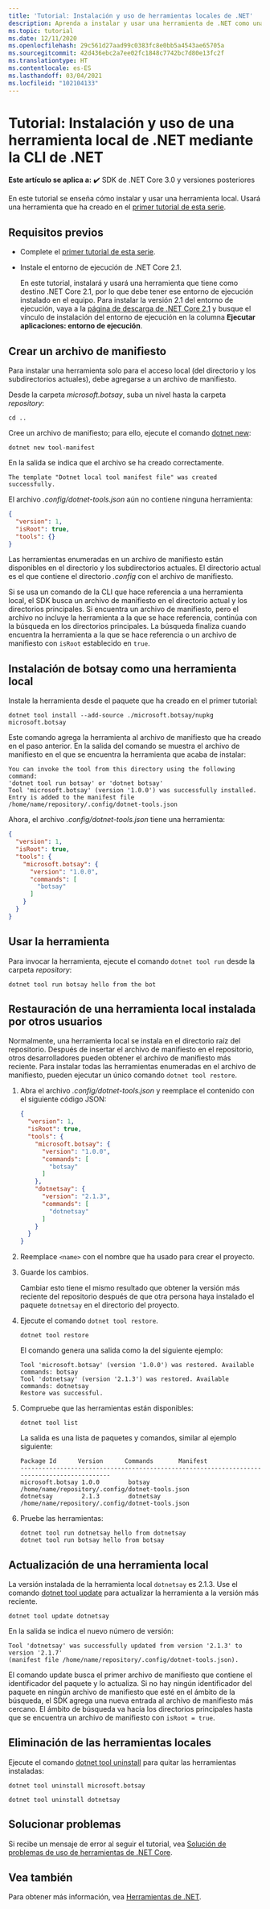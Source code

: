 ```yaml
---
title: 'Tutorial: Instalación y uso de herramientas locales de .NET'
description: Aprenda a instalar y usar una herramienta de .NET como una herramienta local.
ms.topic: tutorial
ms.date: 12/11/2020
ms.openlocfilehash: 29c561d27aad99c0383fc8e0bb5a4543ae65705a
ms.sourcegitcommit: 42d436ebc2a7ee02fc1848c7742bc7d80e13fc2f
ms.translationtype: HT
ms.contentlocale: es-ES
ms.lasthandoff: 03/04/2021
ms.locfileid: "102104133"
---
```

# <a name="tutorial-install-and-use-a-net-local-tool-using-the-net-cli"></a>Tutorial: Instalación y uso de una herramienta local de .NET mediante la CLI de .NET

**Este artículo se aplica a:** ✔️ SDK de .NET Core 3.0 y versiones posteriores

En este tutorial se enseña cómo instalar y usar una herramienta local. Usará una herramienta que ha creado en el [primer tutorial de esta serie](global-tools-how-to-create.md).

## <a name="prerequisites"></a>Requisitos previos

* Complete el [primer tutorial de esta serie](global-tools-how-to-create.md).
* Instale el entorno de ejecución de .NET Core 2.1.

  En este tutorial, instalará y usará una herramienta que tiene como destino .NET Core 2.1, por lo que debe tener ese entorno de ejecución instalado en el equipo. Para instalar la versión 2.1 del entorno de ejecución, vaya a la [página de descarga de .NET Core 2.1](https://dotnet.microsoft.com/download/dotnet/2.1) y busque el vínculo de instalación del entorno de ejecución en la columna **Ejecutar aplicaciones: entorno de ejecución**.

## <a name="create-a-manifest-file"></a>Crear un archivo de manifiesto

Para instalar una herramienta solo para el acceso local (del directorio y los subdirectorios actuales), debe agregarse a un archivo de manifiesto.

Desde la carpeta *microsoft.botsay*, suba un nivel hasta la carpeta *repository*:

```console
cd ..
```

Cree un archivo de manifiesto; para ello, ejecute el comando [dotnet new](dotnet-new.md):

```dotnetcli
dotnet new tool-manifest
```

En la salida se indica que el archivo se ha creado correctamente.

```console
The template "Dotnet local tool manifest file" was created successfully.
```

El archivo *.config/dotnet-tools.json* aún no contiene ninguna herramienta:

```json
{
  "version": 1,
  "isRoot": true,
  "tools": {}
}
```

Las herramientas enumeradas en un archivo de manifiesto están disponibles en el directorio y los subdirectorios actuales. El directorio actual es el que contiene el directorio *.config* con el archivo de manifiesto.

Si se usa un comando de la CLI que hace referencia a una herramienta local, el SDK busca un archivo de manifiesto en el directorio actual y los directorios principales. Si encuentra un archivo de manifiesto, pero el archivo no incluye la herramienta a la que se hace referencia, continúa con la búsqueda en los directorios principales. La búsqueda finaliza cuando encuentra la herramienta a la que se hace referencia o un archivo de manifiesto con `isRoot` establecido en `true`.

## <a name="install-botsay-as-a-local-tool"></a>Instalación de botsay como una herramienta local

Instale la herramienta desde el paquete que ha creado en el primer tutorial:

```dotnetcli
dotnet tool install --add-source ./microsoft.botsay/nupkg microsoft.botsay
```

Este comando agrega la herramienta al archivo de manifiesto que ha creado en el paso anterior. En la salida del comando se muestra el archivo de manifiesto en el que se encuentra la herramienta que acaba de instalar:

 ```console
 You can invoke the tool from this directory using the following command:
 'dotnet tool run botsay' or 'dotnet botsay'
 Tool 'microsoft.botsay' (version '1.0.0') was successfully installed.
 Entry is added to the manifest file /home/name/repository/.config/dotnet-tools.json
 ```

Ahora, el archivo *.config/dotnet-tools.json* tiene una herramienta:

```json
{
  "version": 1,
  "isRoot": true,
  "tools": {
    "microsoft.botsay": {
      "version": "1.0.0",
      "commands": [
        "botsay"
      ]
    }
  }
}
```

## <a name="use-the-tool"></a>Usar la herramienta

Para invocar la herramienta, ejecute el comando `dotnet tool run` desde la carpeta *repository*:

```dotnetcli
dotnet tool run botsay hello from the bot
```

## <a name="restore-a-local-tool-installed-by-others"></a>Restauración de una herramienta local instalada por otros usuarios

Normalmente, una herramienta local se instala en el directorio raíz del repositorio. Después de insertar el archivo de manifiesto en el repositorio, otros desarrolladores pueden obtener el archivo de manifiesto más reciente. Para instalar todas las herramientas enumeradas en el archivo de manifiesto, pueden ejecutar un único comando `dotnet tool restore`.

1. Abra el archivo *.config/dotnet-tools.json* y reemplace el contenido con el siguiente código JSON:

   ```json
   {
     "version": 1,
     "isRoot": true,
     "tools": {
       "microsoft.botsay": {
         "version": "1.0.0",
         "commands": [
           "botsay"
         ]
       },
       "dotnetsay": {
         "version": "2.1.3",
         "commands": [
           "dotnetsay"
         ]
       }
     }
   }
   ```

1. Reemplace `<name>` con el nombre que ha usado para crear el proyecto.

1. Guarde los cambios.

   Cambiar esto tiene el mismo resultado que obtener la versión más reciente del repositorio después de que otra persona haya instalado el paquete `dotnetsay` en el directorio del proyecto.

1. Ejecute el comando `dotnet tool restore`.

   ```dotnetcli
   dotnet tool restore
   ```

   El comando genera una salida como la del siguiente ejemplo:

   ```console
   Tool 'microsoft.botsay' (version '1.0.0') was restored. Available commands: botsay
   Tool 'dotnetsay' (version '2.1.3') was restored. Available commands: dotnetsay
   Restore was successful.
   ```

1. Compruebe que las herramientas están disponibles:

   ```dotnetcli
   dotnet tool list
   ```

   La salida es una lista de paquetes y comandos, similar al ejemplo siguiente:

   ```console
   Package Id      Version      Commands       Manifest
   --------------------------------------------------------------------------------------------
   microsoft.botsay 1.0.0        botsay         /home/name/repository/.config/dotnet-tools.json
   dotnetsay        2.1.3        dotnetsay      /home/name/repository/.config/dotnet-tools.json
   ```

1. Pruebe las herramientas:

   ```dotnetcli
   dotnet tool run dotnetsay hello from dotnetsay
   dotnet tool run botsay hello from botsay
   ```

## <a name="update-a-local-tool"></a>Actualización de una herramienta local

La versión instalada de la herramienta local `dotnetsay` es 2.1.3.  Use el comando [dotnet tool update](dotnet-tool-update.md) para actualizar la herramienta a la versión más reciente.

```dotnetcli
dotnet tool update dotnetsay
```

En la salida se indica el nuevo número de versión:

```console
Tool 'dotnetsay' was successfully updated from version '2.1.3' to version '2.1.7'
(manifest file /home/name/repository/.config/dotnet-tools.json).
```

El comando update busca el primer archivo de manifiesto que contiene el identificador del paquete y lo actualiza. Si no hay ningún identificador del paquete en ningún archivo de manifiesto que esté en el ámbito de la búsqueda, el SDK agrega una nueva entrada al archivo de manifiesto más cercano. El ámbito de búsqueda va hacia los directorios principales hasta que se encuentra un archivo de manifiesto con `isRoot = true`.

## <a name="remove-local-tools"></a>Eliminación de las herramientas locales

Ejecute el comando [dotnet tool uninstall](dotnet-tool-uninstall.md) para quitar las herramientas instaladas:

```dotnetcli
dotnet tool uninstall microsoft.botsay
```

```dotnetcli
dotnet tool uninstall dotnetsay
```

## <a name="troubleshoot"></a>Solucionar problemas

Si recibe un mensaje de error al seguir el tutorial, vea [Solución de problemas de uso de herramientas de .NET Core](troubleshoot-usage-issues.md).

## <a name="see-also"></a>Vea también

Para obtener más información, vea [Herramientas de .NET](global-tools.md).
